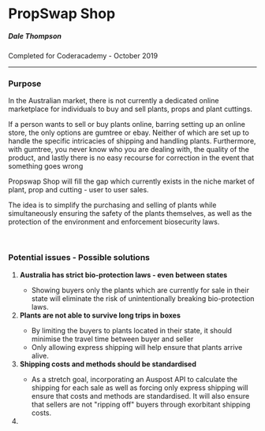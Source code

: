 <title>PropSwap Shop</title>
<h1>PropSwap Shop</h1>
<h5>Dale Thompson</h5>
<p>Completed for Coderacademy - October 2019</p>
<hr>
<h3>Purpose</h3>
<p>In the Australian market, there is not currently a dedicated online  marketplace for individuals to buy and sell plants, props and plant cuttings.</p>
<p>If a person wants to sell or buy plants online, barring setting up an online store, the only options are gumtree or ebay. Neither of which are set up to handle the specific intricacies of shipping and handling plants. Furthermore, with gumtree, you never know who you are dealing with, the quality of the product, and lastly there is no easy recourse for correction in the event that something goes wrong</p>
<p>Propswap Shop will fill the gap which currently exists in the niche market of plant, prop and cutting - user to user sales.</p>
<p>The idea is to simplify the purchasing and selling of plants while simultaneously ensuring the safety of the plants themselves, as well as the protection of the environment and enforcement biosecurity laws.</p>


<!-- POTENTIAL ISSUES AND SOLUTIONS -->

<br/>
<h3>Potential issues - Possible solutions</h3>
<ol>
<li><strong>Australia has strict bio-protection laws - even between states</strong></li>
<ul>
<li>Showing buyers only the plants which are currently for sale in their state will eliminate the risk of unintentionally breaking bio-protection laws.</li>
</ul>

<li><strong>Plants are not able to survive long trips in boxes</strong></li>
<ul>
<li>By limiting the buyers to plants located in their state, it should minimise the travel time between buyer and seller
</li>
<li>Only allowing express shipping will help ensure that plants arrive alive.
</li>
</ul>
</ul>

<li><strong>Shipping costs and methods should be standardised</strong></li>
<ul>
<li>As a stretch goal, incorporating an Auspost API to calculate the shipping for each sale as well as forcing only express shipping will ensure that costs and methods are standardised. It will also ensure that sellers are not "ripping off" buyers through exorbitant shipping costs.</li>
</ul>
<li></li>

</ol>

<!-- NEXT SECTION -->